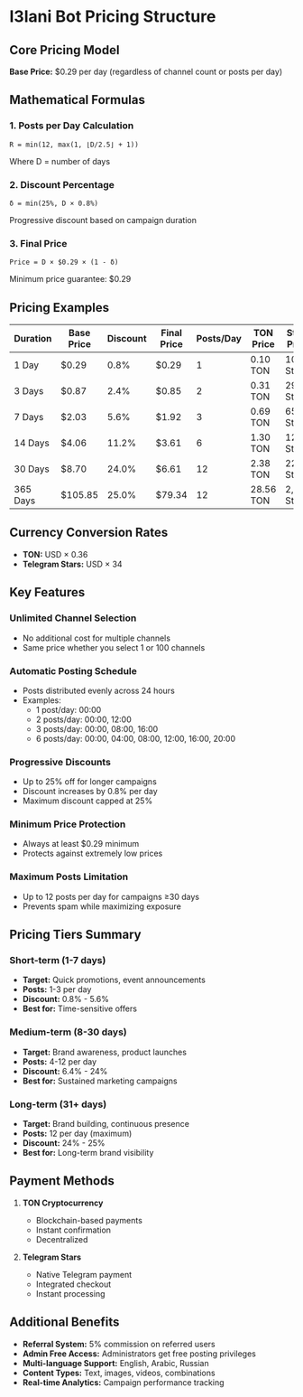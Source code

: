 # I3lani Bot Pricing Structure

## Core Pricing Model

**Base Price:** $0.29 per day (regardless of channel count or posts per day)

## Mathematical Formulas

### 1. Posts per Day Calculation
```
R = min(12, max(1, ⌊D/2.5⌋ + 1))
```
Where D = number of days

### 2. Discount Percentage
```
δ = min(25%, D × 0.8%)
```
Progressive discount based on campaign duration

### 3. Final Price
```
Price = D × $0.29 × (1 - δ)
```
Minimum price guarantee: $0.29

## Pricing Examples

| Duration | Base Price | Discount | Final Price | Posts/Day | TON Price | Stars Price |
|----------|------------|----------|-------------|-----------|-----------|-------------|
| 1 Day    | $0.29      | 0.8%     | $0.29       | 1         | 0.10 TON  | 10 Stars    |
| 3 Days   | $0.87      | 2.4%     | $0.85       | 2         | 0.31 TON  | 29 Stars    |
| 7 Days   | $2.03      | 5.6%     | $1.92       | 3         | 0.69 TON  | 65 Stars    |
| 14 Days  | $4.06      | 11.2%    | $3.61       | 6         | 1.30 TON  | 123 Stars   |
| 30 Days  | $8.70      | 24.0%    | $6.61       | 12        | 2.38 TON  | 225 Stars   |
| 365 Days | $105.85    | 25.0%    | $79.34      | 12        | 28.56 TON | 2,698 Stars |

## Currency Conversion Rates

- **TON:** USD × 0.36
- **Telegram Stars:** USD × 34

## Key Features

### Unlimited Channel Selection
- No additional cost for multiple channels
- Same price whether you select 1 or 100 channels

### Automatic Posting Schedule
- Posts distributed evenly across 24 hours
- Examples:
  - 1 post/day: 00:00
  - 2 posts/day: 00:00, 12:00
  - 3 posts/day: 00:00, 08:00, 16:00
  - 6 posts/day: 00:00, 04:00, 08:00, 12:00, 16:00, 20:00

### Progressive Discounts
- Up to 25% off for longer campaigns
- Discount increases by 0.8% per day
- Maximum discount capped at 25%

### Minimum Price Protection
- Always at least $0.29 minimum
- Protects against extremely low prices

### Maximum Posts Limitation
- Up to 12 posts per day for campaigns ≥30 days
- Prevents spam while maximizing exposure

## Pricing Tiers Summary

### Short-term (1-7 days)
- **Target:** Quick promotions, event announcements
- **Posts:** 1-3 per day
- **Discount:** 0.8% - 5.6%
- **Best for:** Time-sensitive offers

### Medium-term (8-30 days)
- **Target:** Brand awareness, product launches
- **Posts:** 4-12 per day
- **Discount:** 6.4% - 24%
- **Best for:** Sustained marketing campaigns

### Long-term (31+ days)
- **Target:** Brand building, continuous presence
- **Posts:** 12 per day (maximum)
- **Discount:** 24% - 25%
- **Best for:** Long-term brand visibility

## Payment Methods

1. **TON Cryptocurrency**
   - Blockchain-based payments
   - Instant confirmation
   - Decentralized

2. **Telegram Stars**
   - Native Telegram payment
   - Integrated checkout
   - Instant processing

## Additional Benefits

- **Referral System:** 5% commission on referred users
- **Admin Free Access:** Administrators get free posting privileges
- **Multi-language Support:** English, Arabic, Russian
- **Content Types:** Text, images, videos, combinations
- **Real-time Analytics:** Campaign performance tracking